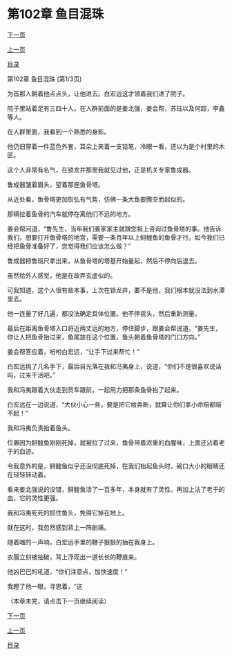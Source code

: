 <h1>第102章  鱼目混珠</h1>
            <div><p><a href="./304_%E7%AC%AC102%E7%AB%A0_%E9%B1%BC%E7%9B%AE%E6%B7%B7%E7%8F%A0.md">下一页</a></p><p><a href="./302_%E7%AC%AC101%E7%AB%A0_%E7%A5%AD%E9%B1%BC.md">上一页</a></p><p><a href="../">目录</a></p></div>
            <div><p>第102章  鱼目混珠 (第1/3页)</p><p>为首那人朝着他点点头，让他进去。白宏远这才领着我们进了院子。</p><p>院子里站着足有三四十人，在人群前面的是姜北强，姜会帮，苏珏以及何超，李鑫等人。</p><p>在人群里面，我看到一个熟悉的身影。</p><p>他仍旧穿着一件蓝色外套，耳朵上夹着一支铅笔，冷眼一看，还以为是个村里的木匠。</p><p>这个人非常有名气，在锁龙井那里我就见过他，正是机关专家鲁成器。</p><p>鲁成器皱着眉头，望着那座鱼骨塔。</p><p>从近处看，鱼骨塔更加恢弘有气势，仿佛一条大鱼要腾空而起似的。</p><p>那辆拉着鱼骨的汽车就停在离他们不远的地方。</p><p>姜会帮问道，“鲁先生，当年我们姜家家主就跟您祖上咨询过鱼骨塔的事。他告诉我们，想要打开鱼骨塔的地宫，需要一条百年以上鲟鳇鱼的鱼骨才行。如今我们已经把鱼骨准备好了，您觉得我们应该怎么做？”</p><p>鲁成器把鲁班尺拿出来，从鱼骨塔的塔基开始量起，然后不停向后退去。</p><p>虽然给外人感觉，他是在故弄玄虚似的。</p><p>可我知道，这个人很有些本事，上次在锁龙井，要不是他，我们根本就没法到水潭里去。</p><p>他一连量了好几遍，都没法确定具体位置。他不停摇头，然后重新测量。</p><p>最后在距离鱼骨塔入口将近两丈远的地方，停住脚步，跟姜会帮说道，“姜先生，你让人把鱼骨抬过来，鱼尾放在这个位置，鱼头朝着鱼骨塔的门口方向。”</p><p>姜会帮答应着，吩咐白宏远，“让手下过来帮忙！”</p><p>白宏远挑了几名手下，最后目光落在我和冯夷身上，说道，“你们不是很喜欢说话吗，过来干活吧。”</p><p>我和冯夷跟着大伙走到货车跟前，一起用力把那条鱼骨抬了起来。</p><p>白宏远在一边说道，“大伙小心一些，要是把它给弄断，就算让你们拿小命赔都赔不起！”</p><p>我和冯夷负责抬着鱼头。</p><p>位置因为鲟鳇鱼刚刚死掉，就被拉了过来，鱼骨带着浓重的血腥味，上面还沾着老于的血迹。</p><p>令我意外的是，鲟鳇鱼似乎还没彻底死掉，在我们抬起鱼头时，碗口大小的眼睛还在轻轻转动着。</p><p>看来姜北强说的没错，鲟鳇鱼活了一百多年，本身就有了灵性。再加上沾了老于的血，它的灵性更强。</p><p>我和冯夷死死的抓住鱼头，免得它掉在地上。</p><p>就在这时，我忽然感到背上一阵剧痛。</p><p>随着嗤的一声响，白宏远手里的鞭子狠狠的抽在我身上。</p><p>衣服立刻被抽破，背上浮现出一道长长的鞭痕来。</p><p>他凶巴巴的吼道，“你们注意点，加快速度！”</p><p>我瞪了他一眼，寻思着，“这</p><p>（本章未完，请点击下一页继续阅读）</p></div>
            <div><p><a href="./304_%E7%AC%AC102%E7%AB%A0_%E9%B1%BC%E7%9B%AE%E6%B7%B7%E7%8F%A0.md">下一页</a></p><p><a href="./302_%E7%AC%AC101%E7%AB%A0_%E7%A5%AD%E9%B1%BC.md">上一页</a></p><p><a href="../">目录</a></p></div>